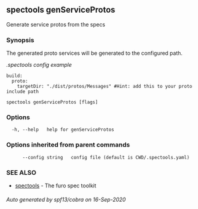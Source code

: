 ## spectools genServiceProtos

Generate service protos from the specs

### Synopsis

The generated proto services will be generated to the configured path.

*.spectools config example*

	build:
	  proto:
		targetDir: "./dist/protos/Messages" #Hint: add this to your proto include path
		


```
spectools genServiceProtos [flags]
```

### Options

```
  -h, --help   help for genServiceProtos
```

### Options inherited from parent commands

```
      --config string   config file (default is CWD/.spectools.yaml)
```

### SEE ALSO

* [spectools](spectools.md)	 - The furo spec toolkit

###### Auto generated by spf13/cobra on 16-Sep-2020
